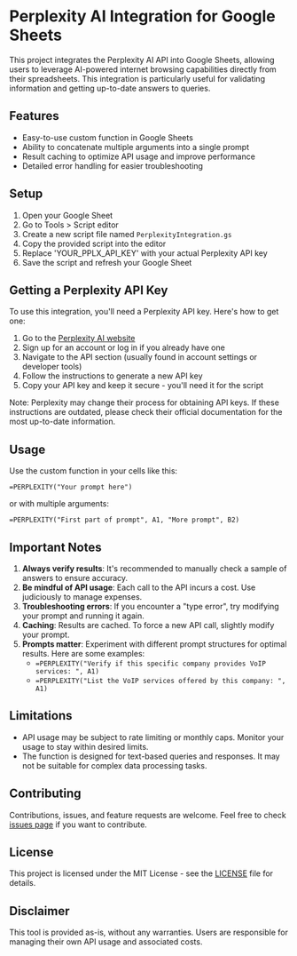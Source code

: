 # Perplexity AI Integration for Google Sheets

This project integrates the Perplexity AI API into Google Sheets, allowing users to leverage AI-powered internet browsing capabilities directly from their spreadsheets. This integration is particularly useful for validating information and getting up-to-date answers to queries.

## Features

- Easy-to-use custom function in Google Sheets
- Ability to concatenate multiple arguments into a single prompt
- Result caching to optimize API usage and improve performance
- Detailed error handling for easier troubleshooting

## Setup

1. Open your Google Sheet
2. Go to Tools > Script editor
3. Create a new script file named `PerplexityIntegration.gs`
4. Copy the provided script into the editor
5. Replace 'YOUR_PPLX_API_KEY' with your actual Perplexity API key
6. Save the script and refresh your Google Sheet

## Getting a Perplexity API Key

To use this integration, you'll need a Perplexity API key. Here's how to get one:

1. Go to the [Perplexity AI website](https://www.perplexity.ai/)
2. Sign up for an account or log in if you already have one
3. Navigate to the API section (usually found in account settings or developer tools)
4. Follow the instructions to generate a new API key
5. Copy your API key and keep it secure - you'll need it for the script

Note: Perplexity may change their process for obtaining API keys. If these instructions are outdated, please check their official documentation for the most up-to-date information.

## Usage

Use the custom function in your cells like this:

```
=PERPLEXITY("Your prompt here")
```

or with multiple arguments:

```
=PERPLEXITY("First part of prompt", A1, "More prompt", B2)
```

## Important Notes

1. **Always verify results**: It's recommended to manually check a sample of answers to ensure accuracy.
2. **Be mindful of API usage**: Each call to the API incurs a cost. Use judiciously to manage expenses.
3. **Troubleshooting errors**: If you encounter a "type error", try modifying your prompt and running it again.
4. **Caching**: Results are cached. To force a new API call, slightly modify your prompt.
5. **Prompts matter**: Experiment with different prompt structures for optimal results. Here are some examples:
   - `=PERPLEXITY("Verify if this specific company provides VoIP services: ", A1)`
   - `=PERPLEXITY("List the VoIP services offered by this company: ", A1)`

## Limitations

- API usage may be subject to rate limiting or monthly caps. Monitor your usage to stay within desired limits.
- The function is designed for text-based queries and responses. It may not be suitable for complex data processing tasks.

## Contributing

Contributions, issues, and feature requests are welcome. Feel free to check [issues page](link-to-your-issues-page) if you want to contribute.

## License

This project is licensed under the MIT License - see the [LICENSE](LICENSE) file for details.

## Disclaimer

This tool is provided as-is, without any warranties. Users are responsible for managing their own API usage and associated costs.
